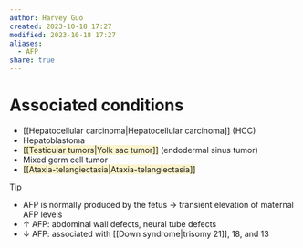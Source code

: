 ```yaml
---
author: Harvey Guo
created: 2023-10-18 17:27
modified: 2023-10-18 17:27
aliases:
  - AFP
share: true
---
```

# Associated conditions
- [[Hepatocellular carcinoma|Hepatocellular carcinoma]] (HCC)
- Hepatoblastoma
- <span style="background:rgba(240, 200, 0, 0.2)">[[Testicular tumors|Yolk sac tumor]]</span> (endodermal sinus tumor)
- Mixed germ cell tumor
- <span style="background:rgba(240, 200, 0, 0.2)">[[Ataxia-telangiectasia|Ataxia-telangiectasia]]</span>
>[!tip] 
>- AFP is normally produced by the fetus → transient elevation of maternal AFP levels
>- ↑ AFP: abdominal wall defects, neural tube defects
>- ↓ AFP: associated with [[Down syndrome|trisomy 21]], 18, and 13
